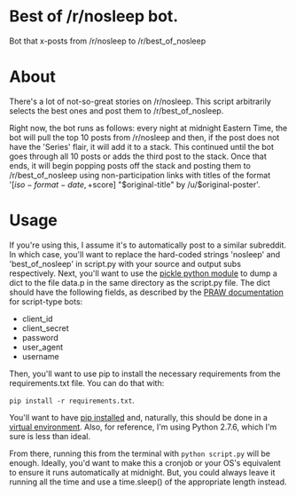 # Best of /r/nosleep bot.
Bot that x-posts from /r/nosleep to /r/best_of_nosleep

# About

There's a lot of not-so-great stories on /r/nosleep. This script arbitrarily selects the best ones and post them to /r/best_of_nosleep.

Right now, the bot runs as follows: every night at midnight Eastern Time, the bot will pull the top 10 posts from /r/nosleep and then, if the post does not have the 'Series' flair, it will add it to a stack. This continued until the bot goes through all 10 posts or adds the third post to the stack. Once that ends, it will begin popping posts off the stack and posting them to /r/best_of_nosleep using non-participation links with titles of the format '[$iso-format-date, +$score] "$original-title" by /u/$original-poster'.


# Usage

If you're using this, I assume it's to automatically post to a similar subreddit. In which case, you'll want to replace the hard-coded strings 'nosleep' and 'best_of_nosleep' in script.py with your source and output subs respectively. Next, you'll want to use the [pickle python module](https://docs.python.org/2/library/pickle.html) to dump a dict to the file data.p in the same directory as the script.py file. The dict should have the following fields, as described by the [PRAW documentation](https://praw.readthedocs.io/en/stable/getting_started/authentication.html#oauth) for script-type bots:
* client_id
* client_secret
* password
* user_agent
* username

Then, you'll want to use pip to install the necessary requirements from the requirements.txt file. You can do that with:  

`pip install -r requirements.txt`.   

You'll want to have [pip installed](https://pip.pypa.io/en/stable/installing/) and, naturally, this should be done in a [virtual environment](http://docs.python-guide.org/en/latest/dev/virtualenvs/). Also, for reference, I'm using Python 2.7.6, which I'm sure is less than ideal.

From there, running this from the terminal with `python script.py` will be enough. Ideally, you'd want to make this a cronjob or your OS's equivalent to ensure it runs automatically at midnight. But, you could always leave it running all the time and use a time.sleep() of the appropriate length instead.
